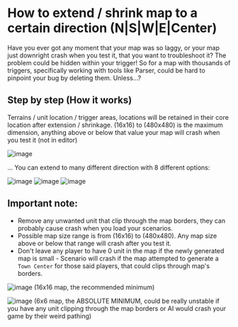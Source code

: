 # How to extend / shrink map to a certain direction (N|S|W|E|Center) 
Have you ever got any moment that your map was so laggy, or your map just downright crash when you test it, that you want to troubleshoot it? The problem could be hidden within your trigger! So for a map with thousands of triggers, specifically working with tools like Parser, could be hard to pinpoint your bug by deleting them. Unless...?
## Step by step (How it works)

Terrains / unit location / trigger areas, locations will be retained in their core location after extension / shrinkage.
(16x16) to (480x480) is the maximum dimension, anything above or below that value your map will crash when you test it (not in editor)

![image](https://user-images.githubusercontent.com/40296674/163688921-b8285470-c196-4e76-a920-129a27623e0f.png)


... You can extend to many different direction with 8 different options:

![image](https://user-images.githubusercontent.com/40296674/161836512-a656f533-d678-4de5-955f-e5732d49d1f2.png)
![image](https://user-images.githubusercontent.com/40296674/161836526-4ecdb2bf-a9e8-44c9-99b3-d745749bbc65.png)
![image](https://user-images.githubusercontent.com/40296674/161836560-77319e49-7b32-4540-a56c-8bb5ad98d3db.png)


## Important note: 
- Remove any unwanted unit that clip through the map borders, they can probably cause crash when you load your scenarios.
- Possible map size range is from (16x16) to (480x480). Any map size above or below that range will crash after you test it.
- Don't leave any player to have 0 unit in the map if the newly generated map is small - Scenario will crash if the map attempted to generate a `Town Center` for those said players, that could clips through map's borders.

![image](https://user-images.githubusercontent.com/40296674/163688623-971237f8-1f53-4812-84c8-6dff13a30806.png)
(16x16 map, the recommended minimum)

![image](https://user-images.githubusercontent.com/40296674/163692658-63989367-c5e5-4aeb-8c2d-173e8dbd0035.png)
(6x6 map, the ABSOLUTE MINIMUM, could be really unstable if you have any unit clipping through the map borders or AI would crash your game by their weird pathing)

